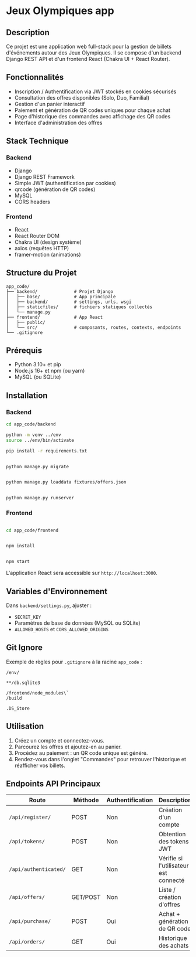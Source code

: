# Jeux Olympiques app&#x20;

## Description

Ce projet est une application web full-stack pour la gestion de billets d'événements autour des Jeux Olympiques. Il se compose d'un backend Django REST API et d'un frontend React (Chakra UI + React Router).

## Fonctionnalités

* Inscription / Authentification via JWT stockés en cookies sécurisés
* Consultation des offres disponibles (Solo, Duo, Familial)
* Gestion d'un panier interactif
* Paiement et génération de QR codes uniques pour chaque achat
* Page d'historique des commandes avec affichage des QR codes
* Interface d'administration des offres 

## Stack Technique

### Backend

* Django
* Django REST Framework
* Simple JWT (authentification par cookies)
* qrcode (génération de QR codes)
* MySQL&#x20;
* CORS headers

### Frontend

* React
* React Router DOM
* Chakra UI (design système)
* axios (requêtes HTTP)
* framer-motion (animations)

## Structure du Projet

```
app_code/
├── backend/              # Projet Django
│   ├── base/             # App principale 
│   ├── backend/          # settings, urls, wsgi
│   ├── staticfiles/      # fichiers statiques collectés
│   └── manage.py
├── frontend/             # App React 
│   ├── public/
│   └── src/              # composants, routes, contexts, endpoints                
└── .gitignore
```

## Prérequis

* Python 3.10+ et pip
* Node.js 16+ et npm (ou yarn)
* MySQL (ou SQLite)

## Installation

### Backend

```bash
cd app_code/backend

python -m venv ../env
source ../env/bin/activate  

pip install -r requirements.txt


python manage.py migrate


python manage.py loaddata fixtures/offers.json


python manage.py runserver
```

### Frontend

```bash

cd app_code/frontend


npm install


npm start
```

L'application React sera accessible sur `http://localhost:3000`.

## Variables d'Environnement

Dans `backend/settings.py`, ajuster :

* `SECRET_KEY`
* Paramètres de base de données (MySQL ou SQLite)
* `ALLOWED_HOSTS` et `CORS_ALLOWED_ORIGINS`

## Git Ignore

Exemple de règles pour `.gitignore` à la racine `app_code` :

```
/env/

**/db.sqlite3

/frontend/node_modules\`
/build

.DS_Store
```

## Utilisation

1. Créez un compte et connectez-vous.
2. Parcourez les offres et ajoutez-en au panier.
3. Procédez au paiement : un QR code unique est généré.
4. Rendez-vous dans l'onglet "Commandes" pour retrouver l'historique et réafficher vos billets.

## Endpoints API Principaux

| Route                 | Méthode  | Authentification | Description                           |
| --------------------- | -------- | ---------------- | ------------------------------------- |
| `/api/register/`      | POST     | Non              | Création d'un compte                  |
| `/api/tokens/`        | POST     | Non              | Obtention des tokens JWT              |
| `/api/authenticated/` | GET      | Non              | Vérifie si l'utilisateur est connecté |
| `/api/offers/`        | GET/POST | Non              | Liste / création d'offres             |
| `/api/purchase/`      | POST     | Oui              | Achat + génération de QR code         |
| `/api/orders/`        | GET      | Oui              | Historique des achats                 |

##

##
